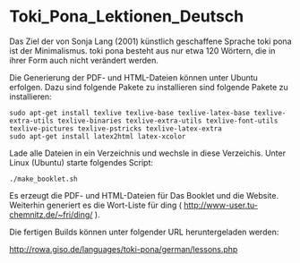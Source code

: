 # Toki_Pona_Lektionen_Deutsch
Das Ziel der von Sonja Lang (2001) künstlich geschaffene Sprache toki pona ist der Minimalismus. toki pona besteht aus nur etwa 120 Wörtern, die in ihrer Form auch nicht verändert werden. 

Die Generierung der PDF- und HTML-Dateien können unter Ubuntu erfolgen. Dazu sind folgende Pakete zu installieren sind folgende Pakete zu installieren:


    sudo apt-get install texlive texlive-base texlive-latex-base texlive-extra-utils texlive-binaries texlive-extra-utils texlive-font-utils texlive-pictures texlive-pstricks texlive-latex-extra 
    sudo apt-get install latex2html latex-xcolor


Lade alle Dateien in ein Verzeichnis und wechsle in diese Verzeichis. Unter Linux (Ubuntu) starte folgendes Script:


    ./make_booklet.sh


Es erzeugt die PDF- und HTML-Dateien für Das Booklet und die Website. Weiterhin generiert es die Wort-Liste für ding ( http://www-user.tu-chemnitz.de/~fri/ding/ ).

Die fertigen Builds können unter folgender URL heruntergeladen werden:

   http://rowa.giso.de/languages/toki-pona/german/lessons.php
   
  
